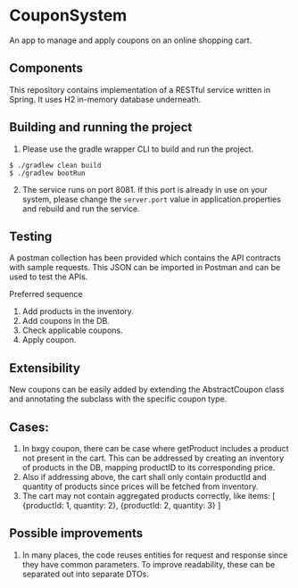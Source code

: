 # CouponSystem
An app to manage and apply coupons on an online shopping cart.

## Components
This repository contains implementation of a RESTful service written in Spring. It uses H2 in-memory database underneath.

## Building and running the project
1. Please use the gradle wrapper CLI to build and run the project.
```commandline
$ ./gradlew clean build
$ ./gradlew bootRun
```
2. The service runs on port 8081. If this port is already in use on your system, please change the `server.port` value in application.properties and rebuild and run the service.

## Testing
A postman collection has been provided which contains the API contracts with sample requests. This JSON
can be imported in Postman and can be used to test the APIs.

Preferred sequence
1. Add products in the inventory.
2. Add coupons in the DB.
3. Check applicable coupons.
4. Apply coupon.

## Extensibility
New coupons can be easily added by extending the AbstractCoupon class and annotating the subclass with the specific coupon type.

## Cases:
1. In bxgy coupon, there can be case where getProduct includes a product not present in the cart. This can be addressed by
   creating an inventory of products in the DB, mapping productID to its corresponding price.
2. Also if addressing above, the cart shall only contain productId and quantity of products since prices will be fetched from inventory.
3. The cart may not contain aggregated products correctly, like
   items: [
       {productId: 1, quantity: 2},
       {productId: 2, quantity: 3}
   ]

## Possible improvements
1. In many places, the code reuses entities for request and response since they have common parameters. To improve readability, these can be separated out into separate DTOs.
